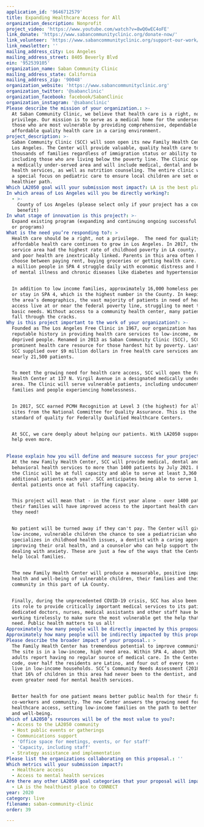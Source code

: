 ```yaml
---
application_id: '9646712579'
title: Expanding Healthcare Access for All
organization_description: Nonprofit
project_video: 'https://www.youtube.com/watch?v=8wQ6wEC4oFE'
link_donate: 'https://www.sabancommunityclinic.org/donate-now/'
link_volunteer: 'https://www.sabancommunityclinic.org/support-our-work/get-involved/'
link_newsletter: ''
mailing_address_city: Los Angeles
mailing_address_street: 8405 Beverly Blvd
ein: '952539105'
organization_name: Saban Community Clinic
mailing_address_state: California
mailing_address_zip: '90048'
organization_website: 'https://www.sabancommunityclinic.org'
organization_twitter: '@sabanclinic'
organization_facebook: facebook/SabanClinic
organization_instagram: '@sabanclinic'
Please describe the mission of your organization.: >-
  At Saban Community Clinic, we believe that health care is a right, not a
  privilege. Our mission is to serve as a medical home for the underserved and
  those who are most vulnerable by providing comprehensive, dependable and
  affordable quality health care in a caring environment.
project_description: >-
  Saban Community Clinic (SCC) will soon open its new Family Health Center in
  Los Angeles. The Center will provide valuable, quality health care to
  thousands of families regardless of immigration status or ability to pay,
  including those who are living below the poverty line. The Clinic operates in
  a medically under-served area and will include medical, dental and behavioral
  health services, as well as nutrition counseling. The entire clinic will have
  a special focus on pediatric care to ensure local children are set on a
  healthier path.   
Which LA2050 goal will your submission most impact?: LA is the best place to LIVE
In which areas of Los Angeles will you be directly working?:
  - >-
    County of Los Angeles (please select only if your project has a countywide
    benefit)
In what stage of innovation is this project?: >-
  Expand existing program (expanding and continuing ongoing successful projects
  or programs)
What is the need you’re responding to?: >
  Health care should be a right, not a privilege.  The need for quality,
  affordable health care continues to grow in Los Angeles. In 2017, the SPA 4
  service area had the highest rate of childhood poverty in LA county. Poverty
  and poor health are inextricably linked. Parents in this area often have to
  choose between paying rent, buying groceries or getting health care. Over half
  a million people in SPA 4 struggle daily with economic distress and high rates
  of mental illness and chronic diseases like diabetes and hypertension. 


  In addition to low income families, approximately 16,000 homeless people live
  or stay in SPA 4, which is the highest number in the County. In keeping with
  the area’s demographics, the vast majority of patients in need of health care
  access live at or near the federal poverty line, struggling to meet their
  basic needs. Without access to a community health center, many patients will
  fall through the cracks.
Why is this project important to the work of your organization?: >-
  Founded as The Los Angeles Free Clinic in 1967, our organization has built a
  reputable history in providing health care services to low-income, medically
  deprived people. Renamed in 2013 as Saban Community Clinic (SCC), SCC is now a
  prominent health care resource for those hardest hit by poverty. Last year,
  SCC supplied over $9 million dollars in free health care services and helped
  nearly 21,500 patients. 


  To meet the growing need for health care access, SCC will open the Family
  Health Center at 137 N. Virgil Avenue in a designated medically under-served
  area. The Clinic will serve vulnerable patients, including undocumented
  families and people experiencing homelessness.


  In 2017, SCC earned PCMH Recognition at Level 3 (the highest) for all three
  sites from the National Committee for Quality Assurance. This is the gold
  standard of quality for Federally Qualified Healthcare Centers. 


  At SCC, we care deeply about helping our patients. With LA2050 support, we can
  help even more.

   
Please explain how you will define and measure success for your project.: >-
  At the new Family Health Center, SCC will provide medical, dental and
  behavioral health services to more than 1400 patients by July 2021. By 2024,
  the Clinic will be at full capacity and able to serve at least 3,360
  additional patients each year. SCC anticipates being able to serve 1,300
  dental patients once at full staffing capacity. 


  This project will mean that - in the first year alone - over 1400 patients and
  their families will have improved access to the important health care services
  they need!  


  No patient will be turned away if they can't pay. The Center will give
  low-income, vulnerable children the chance to see a pediatrician who
  specializes in childhood health issues, a dentist with a caring approach to
  improving their oral health, and a counselor who can help support them in
  dealing with anxiety. These are just a few of the ways that the Center can
  help local families.  


  The new Family Health Center will produce a measurable, positive impact on the
  health and well-being of vulnerable children, their families and their
  community in this part of LA County.


  Finally, during the unprecedented COVID-19 crisis, SCC has also been playing
  its role to provide critically important medical services to its patients. The
  dedicated doctors, nurses, medical assistants and other staff have been
  working tirelessly to make sure the most vulnerable get the help that they
  need. Public health matters to us all!
Approximately how many people will be directly impacted by this proposal?: '1400'
Approximately how many people will be indirectly impacted by this proposal?: '14000'
Please describe the broader impact of your proposal.: >
  The Family Health Center has tremendous potential to improve community health.
  The site is in a low-income, high need area. Within SPA 4, about 30% of Latino
  adults report having no regular source of medical care. In the Center's zip
  code, over half the residents are Latino, and four out of every ten children
  live in low-income households. SCC’s Community Needs Assessment (2018) found
  that 16% of children in this area had never been to the dentist, and had an
  even greater need for mental health services. 


  Better health for one patient means better public health for their family,
  co-workers and community. The new Center answers the growing need for
  healthcare access, setting low-income families on the path to better health
  and well-being. 
Which of LA2050’s resources will be of the most value to you?:
  - Access to the LA2050 community
  - Host public events or gatherings
  - Communications support
  - 'Office space for meetings, events, or for staff'
  - 'Capacity, including staff'
  - Strategy assistance and implementation
Please list the organizations collaborating on this proposal.: ''
Which metrics will your submission impact?:
  - Healthcare access
  - Access to mental health services
Are there any other LA2050 goal categories that your proposal will impact?:
  - LA is the healthiest place to CONNECT
year: 2020
category: live
filename: saban-community-clinic
order: 39

---
```

